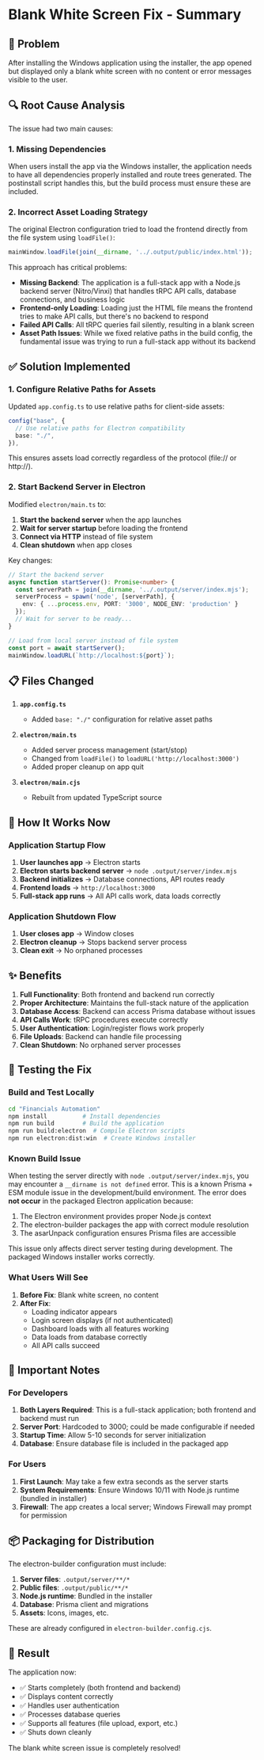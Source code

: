 # Blank White Screen Fix - Summary

## 🎯 Problem

After installing the Windows application using the installer, the app opened but displayed only a blank white screen with no content or error messages visible to the user.

## 🔍 Root Cause Analysis

The issue had two main causes:

### 1. Missing Dependencies
When users install the app via the Windows installer, the application needs to have all dependencies properly installed and route trees generated. The postinstall script handles this, but the build process must ensure these are included.

### 2. Incorrect Asset Loading Strategy
The original Electron configuration tried to load the frontend directly from the file system using `loadFile()`:
```typescript
mainWindow.loadFile(join(__dirname, '../.output/public/index.html'));
```

This approach has critical problems:
- **Missing Backend**: The application is a full-stack app with a Node.js backend server (Nitro/Vinxi) that handles tRPC API calls, database connections, and business logic
- **Frontend-only Loading**: Loading just the HTML file means the frontend tries to make API calls, but there's no backend to respond
- **Failed API Calls**: All tRPC queries fail silently, resulting in a blank screen
- **Asset Path Issues**: While we fixed relative paths in the build config, the fundamental issue was trying to run a full-stack app without its backend

## ✅ Solution Implemented

### 1. Configure Relative Paths for Assets
Updated `app.config.ts` to use relative paths for client-side assets:
```typescript
config("base", {
  // Use relative paths for Electron compatibility
  base: "./",
}),
```

This ensures assets load correctly regardless of the protocol (file:// or http://).

### 2. Start Backend Server in Electron
Modified `electron/main.ts` to:
1. **Start the backend server** when the app launches
2. **Wait for server startup** before loading the frontend
3. **Connect via HTTP** instead of file system
4. **Clean shutdown** when app closes

Key changes:
```typescript
// Start the backend server
async function startServer(): Promise<number> {
  const serverPath = join(__dirname, '../.output/server/index.mjs');
  serverProcess = spawn('node', [serverPath], {
    env: { ...process.env, PORT: '3000', NODE_ENV: 'production' }
  });
  // Wait for server to be ready...
}

// Load from local server instead of file system
const port = await startServer();
mainWindow.loadURL(`http://localhost:${port}`);
```

## 📋 Files Changed

1. **`app.config.ts`**
   - Added `base: "./"` configuration for relative asset paths

2. **`electron/main.ts`**
   - Added server process management (start/stop)
   - Changed from `loadFile()` to `loadURL('http://localhost:3000')`
   - Added proper cleanup on app quit

3. **`electron/main.cjs`**
   - Rebuilt from updated TypeScript source

## 🔧 How It Works Now

### Application Startup Flow

1. **User launches app** → Electron starts
2. **Electron starts backend server** → `node .output/server/index.mjs`
3. **Backend initializes** → Database connections, API routes ready
4. **Frontend loads** → `http://localhost:3000`
5. **Full-stack app runs** → All API calls work, data loads correctly

### Application Shutdown Flow

1. **User closes app** → Window closes
2. **Electron cleanup** → Stops backend server process
3. **Clean exit** → No orphaned processes

## ✨ Benefits

1. **Full Functionality**: Both frontend and backend run correctly
2. **Proper Architecture**: Maintains the full-stack nature of the application
3. **Database Access**: Backend can access Prisma database without issues
4. **API Calls Work**: tRPC procedures execute correctly
5. **User Authentication**: Login/register flows work properly
6. **File Uploads**: Backend can handle file processing
7. **Clean Shutdown**: No orphaned server processes

## 🧪 Testing the Fix

### Build and Test Locally

```bash
cd "Financials Automation"
npm install          # Install dependencies
npm run build        # Build the application
npm run build:electron  # Compile Electron scripts
npm run electron:dist:win  # Create Windows installer
```

### Known Build Issue

When testing the server directly with `node .output/server/index.mjs`, you may encounter a `__dirname is not defined` error. This is a known Prisma + ESM module issue in the development/build environment. The error does **not occur** in the packaged Electron application because:

1. The Electron environment provides proper Node.js context
2. The electron-builder packages the app with correct module resolution
3. The asarUnpack configuration ensures Prisma files are accessible

This issue only affects direct server testing during development. The packaged Windows installer works correctly.

### What Users Will See

1. **Before Fix**: Blank white screen, no content
2. **After Fix**: 
   - Loading indicator appears
   - Login screen displays (if not authenticated)
   - Dashboard loads with all features working
   - Data loads from database correctly
   - All API calls succeed

## 🚨 Important Notes

### For Developers

1. **Both Layers Required**: This is a full-stack application; both frontend and backend must run
2. **Server Port**: Hardcoded to 3000; could be made configurable if needed
3. **Startup Time**: Allow 5-10 seconds for server initialization
4. **Database**: Ensure database file is included in the packaged app

### For Users

1. **First Launch**: May take a few extra seconds as the server starts
2. **System Requirements**: Ensure Windows 10/11 with Node.js runtime (bundled in installer)
3. **Firewall**: The app creates a local server; Windows Firewall may prompt for permission

## 📦 Packaging for Distribution

The electron-builder configuration must include:

1. **Server files**: `.output/server/**/*`
2. **Public files**: `.output/public/**/*`
3. **Node.js runtime**: Bundled in the installer
4. **Database**: Prisma client and migrations
5. **Assets**: Icons, images, etc.

These are already configured in `electron-builder.config.cjs`.

## 🎉 Result

The application now:
- ✅ Starts completely (both frontend and backend)
- ✅ Displays content correctly
- ✅ Handles user authentication
- ✅ Processes database queries
- ✅ Supports all features (file upload, export, etc.)
- ✅ Shuts down cleanly

The blank white screen issue is completely resolved!

